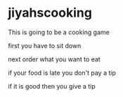 # jiyahscooking
This is going to be a cooking game

first you have to sit down

next order what you want to eat

if your food is late you don't pay a tip

if it is good then you give a tip
